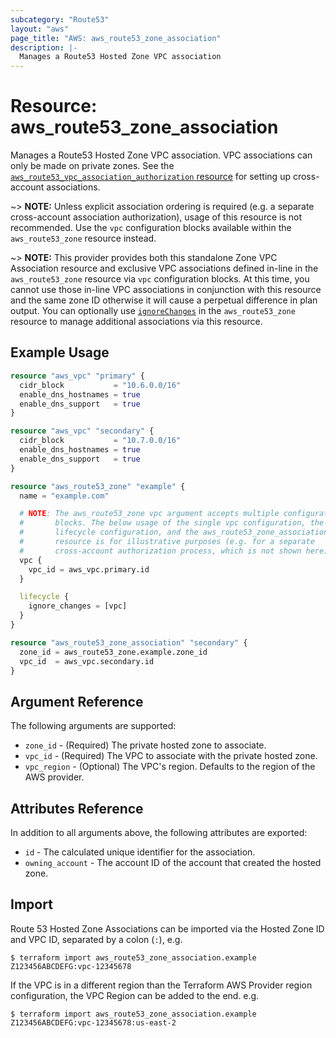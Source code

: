 ```yaml
---
subcategory: "Route53"
layout: "aws"
page_title: "AWS: aws_route53_zone_association"
description: |-
  Manages a Route53 Hosted Zone VPC association
---
```


# Resource: aws_route53_zone_association

Manages a Route53 Hosted Zone VPC association. VPC associations can only be made on private zones. See the [`aws_route53_vpc_association_authorization` resource](route53_vpc_association_authorization.html) for setting up cross-account associations.

~> **NOTE:** Unless explicit association ordering is required (e.g. a separate cross-account association authorization), usage of this resource is not recommended. Use the `vpc` configuration blocks available within the `aws_route53_zone` resource instead.

~> **NOTE:** This provider provides both this standalone Zone VPC Association resource and exclusive VPC associations defined in-line in the `aws_route53_zone` resource via `vpc` configuration blocks. At this time, you cannot use those in-line VPC associations in conjunction with this resource and the same zone ID otherwise it will cause a perpetual difference in plan output. You can optionally use [`ignoreChanges`](https://www.pulumi.com/docs/intro/concepts/programming-model/#ignorechanges) in the `aws_route53_zone` resource to manage additional associations via this resource.

## Example Usage

```terraform
resource "aws_vpc" "primary" {
  cidr_block           = "10.6.0.0/16"
  enable_dns_hostnames = true
  enable_dns_support   = true
}

resource "aws_vpc" "secondary" {
  cidr_block           = "10.7.0.0/16"
  enable_dns_hostnames = true
  enable_dns_support   = true
}

resource "aws_route53_zone" "example" {
  name = "example.com"

  # NOTE: The aws_route53_zone vpc argument accepts multiple configuration
  #       blocks. The below usage of the single vpc configuration, the
  #       lifecycle configuration, and the aws_route53_zone_association
  #       resource is for illustrative purposes (e.g. for a separate
  #       cross-account authorization process, which is not shown here).
  vpc {
    vpc_id = aws_vpc.primary.id
  }

  lifecycle {
    ignore_changes = [vpc]
  }
}

resource "aws_route53_zone_association" "secondary" {
  zone_id = aws_route53_zone.example.zone_id
  vpc_id  = aws_vpc.secondary.id
}
```

## Argument Reference

The following arguments are supported:

* `zone_id` - (Required) The private hosted zone to associate.
* `vpc_id` - (Required) The VPC to associate with the private hosted zone.
* `vpc_region` - (Optional) The VPC's region. Defaults to the region of the AWS provider.

## Attributes Reference

In addition to all arguments above, the following attributes are exported:

* `id` - The calculated unique identifier for the association.
* `owning_account` - The account ID of the account that created the hosted zone.

## Import

Route 53 Hosted Zone Associations can be imported via the Hosted Zone ID and VPC ID, separated by a colon (`:`), e.g.

```
$ terraform import aws_route53_zone_association.example Z123456ABCDEFG:vpc-12345678
```

If the VPC is in a different region than the Terraform AWS Provider region configuration, the VPC Region can be added to the end. e.g.

```
$ terraform import aws_route53_zone_association.example Z123456ABCDEFG:vpc-12345678:us-east-2
```
